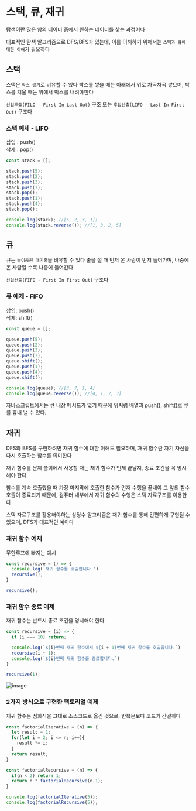# 스택, 큐, 재귀

탐색이란 많은 양의 데이터 중에서 원하는 데이터를 찾는 과정이다 

대표적인 탐색 알고리즘으로 DFS/BFS가 있는데, 이를 이해하기 위해서는 `스택과 큐에 대한 이해`가 필요하다

## 스택
스택은 `박스 쌓기`로 비유할 수 있다 박스를 쌓을 때는 아래에서 위로 차곡차곡 쌓으며, 박스를 치울 때는 위에서 박스를 내려야한다

`선입후출(FILO - First In Last Out)` 구조 또는 `후입선출(LIFO - Last In First Out)` 구조다

### 스택 예제 - LIFO
삽입 : push() <br/>
삭제 : pop()

```js
const stack = [];

stack.push(5);
stack.push(2);
stack.push(3);
stack.push(7);
stack.pop();
stack.push(1);
stack.push(4);
stack.pop();

console.log(stack); //[5, 2, 3, 1];
console.log(stack.reverse()); //[1, 3, 2, 5]
```

## 큐
큐는 `놀이공원 대기줄`을 비유할 수 있다 줄을 설 때 먼저 온 사람이 먼저 들어가며, 나중에 온 사람일 수록 나중에 들어간다

 `선입선출(FIFO - First In First Out)` 구조다


### 큐 예제 - FIFO
삽입: push() <br/>
삭제: shift()

```js
const queue = [];

queue.push(5);
queue.push(2);
queue.push(3);
queue.push(7);
queue.shift();
queue.push(1);
queue.push(4);
queue.shift();

console.log(queue); //[3, 7, 1, 4]
console.log(queue.reverse()); //[4, 1, 7, 3]
```

자바스크립트에서는 큐 내장 메서드가 없기 때문에 위처럼 배열과 push(), shift()로 큐를 흉내 낼 수 있다.


## 재귀

DFS와 BFS를 구현하려면 재귀 함수에 대한 이해도 필요하며, 재귀 함수란 자기 자신을 다시 호출하는 함수를 의미한다

재귀 함수를 문제 풀이에서 사용할 때는 재귀 함수가 언제 끝날지, 종료 조건을 꼭 명시해야 한다

함수를 계속 호출했을 때 가장 마지막에 호출한 함수가 먼저 수행을 끝내야 그 앞의 함수 호출이 종료되기 때문에, 컴퓨터 내부에서 재귀 함수의 수행은 스택 자료구조를 이용한다

스택 자료구조를 활용해야하는 상당수 알고리즘은 재귀 함수를 통해 간편하게 구현될 수 있으며, DFS가 대표적인 예이다

### 재귀 함수 예제
무한루프에 빠지는 예시

```js
const recursive = () => {
  console.log('재귀 함수를 호출합니다.')
  recursive();
}

recursive();
```

### 재귀 함수 종료 예제

재귀 함수는 반드시 종료 조건을 명시해야 한다

```js
const recursive = (i) => {
  if (i === 10) return;

  console.log(`${i}번째 재귀 함수에서 ${i + 1}번째 재귀 함수를 호출합니다.`)
  recursive(i + 1);
  console.log(`${i}번째 재귀 함수를 종료합니다.`)
}

recursive(1);
```

![image](https://github.com/HWANBINYOO/TIL/assets/82823150/afa19482-9cb4-4cd6-bf0f-6357dfa0786a)


### 2가지 방식으로 구현한 팩토리얼 예제
재귀 함수는 점화식을 그대로 소스코드로 옮긴 것으로, 반복문보다 코드가 간결하다

```js
const factorialIterative = (n) => {
  let result = 1;
  for(let i = 2; i <= n; i++){
    result *= i;
  }
  return result;
}

const factorialRecursive = (n) => {
  if(n < 2) return 1;
  return n * factorialRecursive(n-1);
}

console.log(factorialIterative(5));
console.log(factorialRecursive(5));
```












